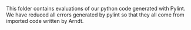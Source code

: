 This folder contains evaluations of our python code generated with Pylint. 
We have reduced all errors generated by pylint so that they all come from imported code written by Arndt.
